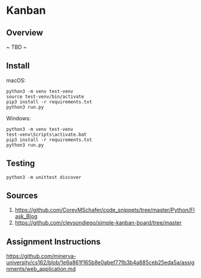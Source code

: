 # Kanban

## Overview
~ TBD ~
## Install
macOS:
```
python3 -m venv test-venv
source test-venv/bin/activate
pip3 install -r requirements.txt
python3 run.py
```
Windows:
```
python3 -m venv test-venv
test-venv\Scripts\activate.bat
pip3 install -r requirements.txt
python3 run.py
```

## Testing
```
python3 -m unittest discover
```

## Sources
1. https://github.com/CoreyMSchafer/code_snippets/tree/master/Python/Flask_Blog
2. https://github.com/cleysondiego/simple-kanban-board/tree/master 

## Assignment Instructions
https://github.com/minerva-university/cs162/blob/1e6a861f165b8e0abef77fb3b4a885ceb25eda5a/assignments/web_application.md